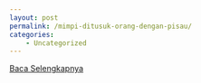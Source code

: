 ```yaml
---
layout: post
permalink: /mimpi-ditusuk-orang-dengan-pisau/
categories:
    - Uncategorized
---
```


[Baca Selengkapnya](/07)